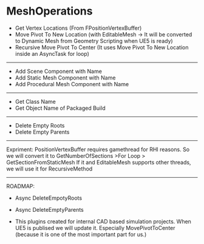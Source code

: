 # MeshOperations

- Get Vertex Locations (From FPositionVertexBuffer)
- Move Pivot To New Location (with EditableMesh -> It will be converted to Dynamic Mesh from Geometry Scripting when UE5 is ready)
- Recursive Move Pivot To Center (It uses Move Pivot To New Location inside an AsyncTask for loop)
--------------------------------------------------------------------------------------------
- Add Scene Component with Name
- Add Static Mesh Component with Name
- Add Procedural Mesh Component with Name
--------------------------------------------------------------------------------------------
- Get Class Name
- Get Object Name of Packaged Build
--------------------------------------------------------------------------------------------
- Delete Empty Roots
- Delete Empty Parents
--------------------------------------------------------------------------------------------
Expriment:
PositionVertexBuffer requires gamethread for RHI reasons.
So we will convert it to GetNumberOfSections >For Loop > GetSectionFromStaticMesh
If it and EditableMesh supports other threads, we will use it for RecursiveMethod

--------------------------------------------------------------------------------------------
ROADMAP:
- Async DeleteEmpotyRoots
- Async DeleteEmptyParents

- This plugins created for internal CAD based simulation projects. When UE5 is publised we will update it.
Especially MovePivotToCenter (because it is one of the most important part for us.)
